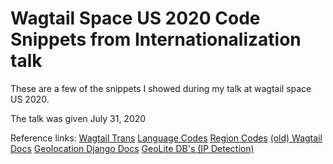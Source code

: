 # Wagtail Space US 2020 Code Snippets from Internationalization talk
These are a few of the snippets I showed during my talk at wagtail space US 2020.

The talk was given July 31, 2020

Reference links:
[Wagtail Trans](https://github.com/wagtail/wagtailtrans)
[Language Codes](https://www.andiamo.co.uk/resources/iso-language-codes/)
[Region Codes](https://www.iso.org/obp/ui/#search)
[(old) Wagtail Docs](https://docs.wagtail.io/en/v2.7/advanced_topics/i18n/duplicate_tree.html)
[Geolocation Django Docs](https://docs.djangoproject.com/en/3.0/ref/contrib/gis/geoip2/)
[GeoLite DB's (IP Detection)](https://dev.maxmind.com/geoip/geoip2/geolite2/)
